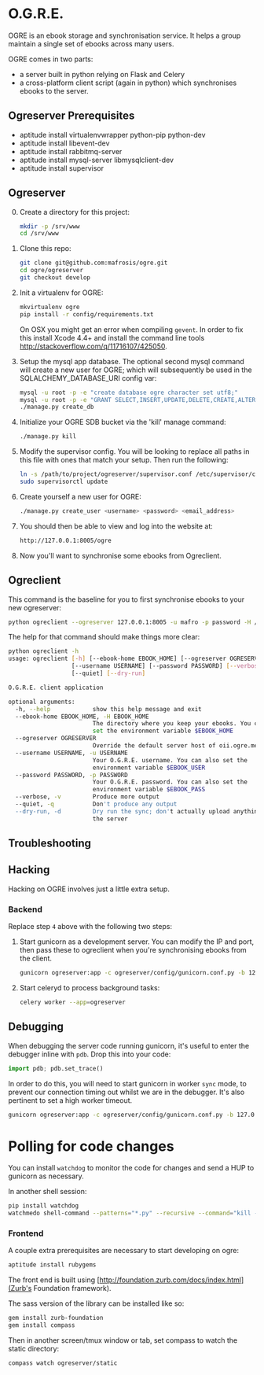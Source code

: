 O.G.R.E.
========

OGRE is an ebook storage and synchronisation service. It helps a group maintain a single set of ebooks across many users.

OGRE comes in two parts:
  - a server built in python relying on Flask and Celery
  - a cross-platform client script (again in python) which synchronises ebooks to the server.


Ogreserver Prerequisites
------------------------

* aptitude install virtualenvwrapper python-pip python-dev
* aptitude install libevent-dev
* aptitude install rabbitmq-server
* aptitude install mysql-server libmysqlclient-dev
* aptitude install supervisor


Ogreserver
----------

0. Create a directory for this project:

    ```bash
    mkdir -p /srv/www
    cd /srv/www
    ```

1. Clone this repo:

    ```bash
    git clone git@github.com:mafrosis/ogre.git
    cd ogre/ogreserver
    git checkout develop
    ```

2. Init a virtualenv for OGRE:

    ```bash
    mkvirtualenv ogre
    pip install -r config/requirements.txt
    ```

    On OSX you might get an error when compiling `gevent`. In order to fix this install Xcode 4.4+
	and install the command line tools http://stackoverflow.com/q/11716107/425050.

3. Setup the mysql app database. The optional second mysql command will create a new
user for OGRE; which will subsequently be used in the SQLALCHEMY_DATABASE_URI config var:

    ```bash
    mysql -u root -p -e "create database ogre character set utf8;"
    mysql -u root -p -e "GRANT SELECT,INSERT,UPDATE,DELETE,CREATE,ALTER,INDEX,DROP,LOCK TABLES ON ogre.* TO 'db_username'@'localhost' IDENTIFIED BY 'password';"
    ./manage.py create_db
    ```

4. Initialize your OGRE SDB bucket via the 'kill' manage command:

    ```bash
    ./manage.py kill
    ```

5. Modify the supervisor config. You will be looking to replace all paths in this 
file with ones that match your setup. Then run the following:

    ```bash
    ln -s /path/to/project/ogreserver/supervisor.conf /etc/supervisor/conf.d/ogre.conf
    sudo supervisorctl update
    ```

6. Create yourself a new user for OGRE:

    ```bash
    ./manage.py create_user <username> <password> <email_address>
    ```

7. You should then be able to view and log into the website at:

    ```bash
    http://127.0.0.1:8005/ogre
    ```

8. Now you'll want to synchronise some ebooks from Ogreclient.


Ogreclient
----------

This command is the baseline for you to first synchronise ebooks to your new ogreserver:

```bash
python ogreclient --ogreserver 127.0.0.1:8005 -u mafro -p password -H /home/mafro/ebooks
```

The help for that command should make things more clear:

```bash
python ogreclient -h
usage: ogreclient [-h] [--ebook-home EBOOK_HOME] [--ogreserver OGRESERVER]
                  [--username USERNAME] [--password PASSWORD] [--verbose]
                  [--quiet] [--dry-run]

O.G.R.E. client application

optional arguments:
  -h, --help            show this help message and exit
  --ebook-home EBOOK_HOME, -H EBOOK_HOME
                        The directory where you keep your ebooks. You can also
                        set the environment variable $EBOOK_HOME
  --ogreserver OGRESERVER
                        Override the default server host of oii.ogre.me.uk
  --username USERNAME, -u USERNAME
                        Your O.G.R.E. username. You can also set the
                        environment variable $EBOOK_USER
  --password PASSWORD, -p PASSWORD
                        Your O.G.R.E. password. You can also set the
                        environment variable $EBOOK_PASS
  --verbose, -v         Produce more output
  --quiet, -q           Don't produce any output
  --dry-run, -d         Dry run the sync; don't actually upload anything to
                        the server
```

Troubleshooting
---------------


Hacking
-------

Hacking on OGRE involves just a little extra setup.


### Backend

Replace step `4` above with the following two steps:

1. Start gunicorn as a development server. You can modify the IP and port, then pass these to
   ogreclient when you're synchronising ebooks from the client.

    ```bash
    gunicorn ogreserver:app -c ogreserver/config/gunicorn.conf.py -b 127.0.0.1:8005
    ```

2. Start celeryd to process background tasks:

    ```bash
    celery worker --app=ogreserver
    ```

## Debugging

When debugging the server code running gunicorn, it's useful to enter the debugger inline with `pdb`.
Drop this into your code:

```python
import pdb; pdb.set_trace()
```

In order to do this, you will need to start gunicorn in worker `sync` mode, to prevent our connection 
timing out whilst we are in the debugger. It's also pertinent to set a high worker timeout.

```bash
gunicorn ogreserver:app -c ogreserver/config/gunicorn.conf.py -b 127.0.0.1:8005 -k sync -t 300
```

# Polling for code changes

You can install `watchdog` to monitor the code for changes and send a HUP to gunicorn as necessary.

In another shell session:

```bash
pip install watchdog
watchmedo shell-command --patterns="*.py" --recursive --command="kill -HUP `cat /tmp/gunicorn-ogre.pid`" .
```


### Frontend

A couple extra prerequisites are necessary to start developing on ogre:

```bash
aptitude install rubygems
```

The front end is built using [http://foundation.zurb.com/docs/index.html](Zurb's Foundation framework).

The sass version of the library can be installed like so:

```bash
gem install zurb-foundation
gem install compass
```

Then in another screen/tmux window or tab, set compass to watch the static directory:

```bash
compass watch ogreserver/static
```
